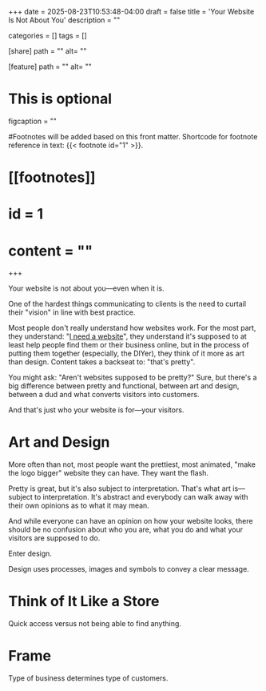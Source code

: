 +++
date = 2025-08-23T10:53:48-04:00
draft = false
title = 'Your Website Is Not About You'
description = ""

categories = []
tags = []

[share]
path = ""
alt= ""

[feature]
path = ""
alt= ""
# This is optional
figcaption = ""

#Footnotes will be added based on this front matter. Shortcode for footnote reference in text: {{< footnote id="1" >}}.

# [[footnotes]]
#   id = 1
#   content = ""

+++

Your website is not about you—even when it is.

One of the hardest things communicating to clients is the need to curtail their "vision" in line with best practice.

Most people don't really understand how websites work. For the most part, they understand: "[I need a website](/insights/do-i-still-need-website-2025)", they understand it's supposed to at least help people find them or their business online, but in the process of putting them together (especially, the DIYer), they think of it more as art than design. Content takes a backseat to: "that's pretty".

You might ask: "Aren't websites supposed to be pretty?" Sure, but there's a big difference between pretty and functional, between art and design, between a dud and what converts visitors into customers.

And that's just who your website is for—your visitors.

# Art and Design

More often than not, most people want the prettiest, most animated, "make the logo bigger" website they can have. They want the flash.

Pretty is great, but it's also subject to interpretation. That's what art is—subject to interpretation. It's abstract and everybody can walk away with their own opinions as to what it may mean. 

And while everyone can have an opinion on how your website looks, there should be no confusion about who you are, what you do and what your visitors are supposed to do. 

Enter design.

Design uses processes, images and symbols to convey a clear message.


# Think of It Like a Store

Quick access versus not being able to find anything.

# Frame

Type of business determines type of customers.

<!-- Comparison images... man, woman, toilet illustration (Whisk), and get a photo of bathroom sign. -->